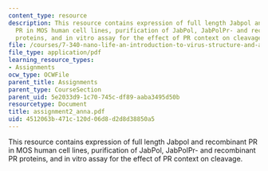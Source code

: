 ```yaml
---
content_type: resource
description: This resource contains expression of full length Jabpol and recombinant
  PR in MOS human cell lines, purification of JabPol, JabPolPr- and recombinant PR
  proteins, and in vitro assay for the effect of PR context on cleavage.
file: /courses/7-340-nano-life-an-introduction-to-virus-structure-and-assembly-fall-2005/4512063b471c120d06d8d2d8d38850a5_assignment2_anna.pdf
file_type: application/pdf
learning_resource_types:
- Assignments
ocw_type: OCWFile
parent_title: Assignments
parent_type: CourseSection
parent_uid: 5e2033d9-1c70-745c-df89-aaba3495d50b
resourcetype: Document
title: assignment2_anna.pdf
uid: 4512063b-471c-120d-06d8-d2d8d38850a5
---
```

This resource contains expression of full length Jabpol and recombinant PR in MOS human cell lines, purification of JabPol, JabPolPr- and recombinant PR proteins, and in vitro assay for the effect of PR context on cleavage.


